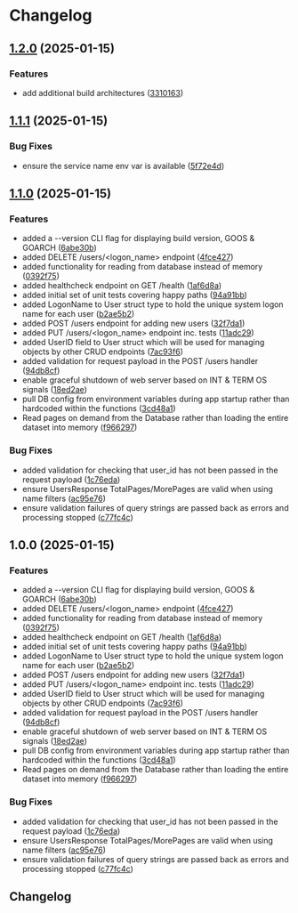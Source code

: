 # Changelog

## [1.2.0](https://github.com/michaelprice232/user-mgmt-service-api/compare/v1.1.1...v1.2.0) (2025-01-15)


### Features

* add additional build architectures ([3310163](https://github.com/michaelprice232/user-mgmt-service-api/commit/3310163fd57e53a1ac8684d5db8410f055d12a57))

## [1.1.1](https://github.com/michaelprice232/user-mgmt-service-api/compare/v1.1.0...v1.1.1) (2025-01-15)


### Bug Fixes

* ensure the service name env var is available ([5f72e4d](https://github.com/michaelprice232/user-mgmt-service-api/commit/5f72e4db58781f741657aaa3718a487f7bfd1ed5))

## [1.1.0](https://github.com/michaelprice232/user-mgmt-service-api/compare/v1.0.0...v1.1.0) (2025-01-15)


### Features

* added a --version CLI flag for displaying build version, GOOS & GOARCH ([6abe30b](https://github.com/michaelprice232/user-mgmt-service-api/commit/6abe30b03eaaef91d38ed7b961c004050768c47b))
* added DELETE /users/&lt;logon_name&gt; endpoint ([4fce427](https://github.com/michaelprice232/user-mgmt-service-api/commit/4fce42766cdd793ce7c4491f4c3cf6dd64eb293b))
* added functionality for reading from database instead of memory ([0392f75](https://github.com/michaelprice232/user-mgmt-service-api/commit/0392f75e5138c0e9f2dbaa5152a3f0b43c28ee66))
* added healthcheck endpoint on GET /health ([1af6d8a](https://github.com/michaelprice232/user-mgmt-service-api/commit/1af6d8a57070687a32d83eac7a6df89e54004a83))
* added initial set of unit tests covering happy paths ([94a91bb](https://github.com/michaelprice232/user-mgmt-service-api/commit/94a91bb361abbed23d8a80f0d8d0c45c7aa53eaa))
* added LogonName to User struct type to hold the unique system logon name for each user ([b2ae5b2](https://github.com/michaelprice232/user-mgmt-service-api/commit/b2ae5b27fca8a2f2e957ed56ba2d3d92ad58db02))
* added POST /users endpoint for adding new users ([32f7da1](https://github.com/michaelprice232/user-mgmt-service-api/commit/32f7da1d3b5677a4ffad55f24a5f09956965bbfd))
* added PUT /users/&lt;logon_name&gt; endpoint inc. tests ([11adc29](https://github.com/michaelprice232/user-mgmt-service-api/commit/11adc291504c9240509becb78658ee0366c2d931))
* added UserID field to User struct which will be used for managing objects by other CRUD endpoints ([7ac93f6](https://github.com/michaelprice232/user-mgmt-service-api/commit/7ac93f653c3bbf4596b858484c9a9d72e7ef7339))
* added validation for request payload in the POST /users handler ([94db8cf](https://github.com/michaelprice232/user-mgmt-service-api/commit/94db8cf4da922222457759f623642760d56c0fee))
* enable graceful shutdown of web server based on INT & TERM OS signals ([18ed2ae](https://github.com/michaelprice232/user-mgmt-service-api/commit/18ed2ae12bcc233a4798a038095c08347a6bc682))
* pull DB config from environment variables during app startup rather than hardcoded within the functions ([3cd48a1](https://github.com/michaelprice232/user-mgmt-service-api/commit/3cd48a19df599103988b2e2a89f720f772b67b26))
* Read pages on demand from the Database rather than loading the entire dataset into memory ([f966297](https://github.com/michaelprice232/user-mgmt-service-api/commit/f966297a11b681801ee564823a6d12dd0e770117))


### Bug Fixes

* added validation for checking that user_id has not been passed in the request payload ([1c76eda](https://github.com/michaelprice232/user-mgmt-service-api/commit/1c76eda40da0945abfeeebf9f833a3c0f9c35f57))
* ensure UsersResponse TotalPages/MorePages are valid when using name filters ([ac95e76](https://github.com/michaelprice232/user-mgmt-service-api/commit/ac95e764b0435473e842ac56e6886b9ad035b203))
* ensure validation failures of query strings are passed back as errors and processing stopped ([c77fc4c](https://github.com/michaelprice232/user-mgmt-service-api/commit/c77fc4cdb6bec45ba0a505a4bb3e12c64f8c7d4f))

## 1.0.0 (2025-01-15)


### Features

* added a --version CLI flag for displaying build version, GOOS & GOARCH ([6abe30b](https://github.com/michaelprice232/user-mgmt-service-api/commit/6abe30b03eaaef91d38ed7b961c004050768c47b))
* added DELETE /users/&lt;logon_name&gt; endpoint ([4fce427](https://github.com/michaelprice232/user-mgmt-service-api/commit/4fce42766cdd793ce7c4491f4c3cf6dd64eb293b))
* added functionality for reading from database instead of memory ([0392f75](https://github.com/michaelprice232/user-mgmt-service-api/commit/0392f75e5138c0e9f2dbaa5152a3f0b43c28ee66))
* added healthcheck endpoint on GET /health ([1af6d8a](https://github.com/michaelprice232/user-mgmt-service-api/commit/1af6d8a57070687a32d83eac7a6df89e54004a83))
* added initial set of unit tests covering happy paths ([94a91bb](https://github.com/michaelprice232/user-mgmt-service-api/commit/94a91bb361abbed23d8a80f0d8d0c45c7aa53eaa))
* added LogonName to User struct type to hold the unique system logon name for each user ([b2ae5b2](https://github.com/michaelprice232/user-mgmt-service-api/commit/b2ae5b27fca8a2f2e957ed56ba2d3d92ad58db02))
* added POST /users endpoint for adding new users ([32f7da1](https://github.com/michaelprice232/user-mgmt-service-api/commit/32f7da1d3b5677a4ffad55f24a5f09956965bbfd))
* added PUT /users/&lt;logon_name&gt; endpoint inc. tests ([11adc29](https://github.com/michaelprice232/user-mgmt-service-api/commit/11adc291504c9240509becb78658ee0366c2d931))
* added UserID field to User struct which will be used for managing objects by other CRUD endpoints ([7ac93f6](https://github.com/michaelprice232/user-mgmt-service-api/commit/7ac93f653c3bbf4596b858484c9a9d72e7ef7339))
* added validation for request payload in the POST /users handler ([94db8cf](https://github.com/michaelprice232/user-mgmt-service-api/commit/94db8cf4da922222457759f623642760d56c0fee))
* enable graceful shutdown of web server based on INT & TERM OS signals ([18ed2ae](https://github.com/michaelprice232/user-mgmt-service-api/commit/18ed2ae12bcc233a4798a038095c08347a6bc682))
* pull DB config from environment variables during app startup rather than hardcoded within the functions ([3cd48a1](https://github.com/michaelprice232/user-mgmt-service-api/commit/3cd48a19df599103988b2e2a89f720f772b67b26))
* Read pages on demand from the Database rather than loading the entire dataset into memory ([f966297](https://github.com/michaelprice232/user-mgmt-service-api/commit/f966297a11b681801ee564823a6d12dd0e770117))


### Bug Fixes

* added validation for checking that user_id has not been passed in the request payload ([1c76eda](https://github.com/michaelprice232/user-mgmt-service-api/commit/1c76eda40da0945abfeeebf9f833a3c0f9c35f57))
* ensure UsersResponse TotalPages/MorePages are valid when using name filters ([ac95e76](https://github.com/michaelprice232/user-mgmt-service-api/commit/ac95e764b0435473e842ac56e6886b9ad035b203))
* ensure validation failures of query strings are passed back as errors and processing stopped ([c77fc4c](https://github.com/michaelprice232/user-mgmt-service-api/commit/c77fc4cdb6bec45ba0a505a4bb3e12c64f8c7d4f))

## Changelog
